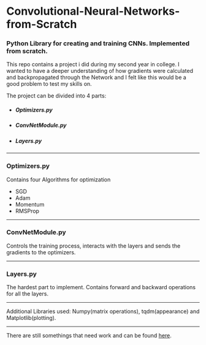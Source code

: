 # Convolutional-Neural-Networks-from-Scratch
### Python Library for creating and training CNNs. Implemented from scratch.


This repo contains a project i did during my second year in college.
I wanted to have a deeper understanding of how gradients were calculated and backpropagated through the Network and I felt like this would be a good problem to test my skills on.

The project can be divided into 4 parts:

* ##### **Optimizers.py**
* ##### **ConvNetModule.py**
* ##### **Layers.py**



___
### **Optimizers.py**

Contains four Algorithms for optimization
* SGD
* Adam
* Momentum
* RMSProp

___
### **ConvNetModule.py**

Controls the training process, interacts with the layers and sends the gradients to the optimizers.


___
### **Layers.py**

The hardest part to implement. Contains forward and backward operations for all the layers.


___
Additional Libraries used: Numpy(matrix operations), tqdm(appearance) and Matplotlib(plotting).
___

There are still somethings that need work and can be found [here](https://github.com/Cabbagito/Convolutional-Neural-Networks-from-Scratch/issues "Issues").
